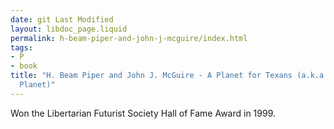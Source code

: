 ```yaml
---
date: git Last Modified
layout: libdoc_page.liquid
permalink: h-beam-piper-and-john-j-mcguire/index.html
tags:
- P
- book
title: "H. Beam Piper and John J. McGuire - A Planet for Texans (a.k.a. Lone Star
  Planet)"
---
```


Won the Libertarian Futurist Society Hall of Fame Award in  1999.